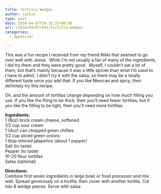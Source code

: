 ```yaml
---
title: Tortilla Wedges
author: jackie
type: post
date: 2010-04-07T16:32:25+00:00
url: /2010/04/07/841/tortilla-wedges
categories:
  - Appetizer

---
```

This was a fun recipe I received from my friend Nikki that seemed to go over well with Jesse.  While I&#8217;m not usually a fan of many of the ingredients, I did try them and they were pretty good.  Myself, I couldn&#8217;t eat a lot of them, but that&#8217;s mainly because it was a little spicier than what I&#8217;m used to.  I have to admit, I didn&#8217;t try it with the salsa, so there may be a totally different taste once you add that. If you like Mexican and spicy, then definitely try this recipe.

Oh, and the amount of tortillas change depending on how much filling you use. If you like the filing to be thick, then you&#8217;ll need fewer tortillas; but if you like the filling to be light, then you&#8217;ll need more tortillas.

**Ingredients:**  
1 (8oz) brick cream cheese, softened  
1/2 cup sour cream  
1 (4oz) can chopped green chillies  
1/2 cup sliced green onions  
1 tbsp minced jalapeños (about 1 pepper)  
Salt (to taste)  
Pepper (to taste)  
10-20 flour tortillas  
Salsa (optional)

**Directions:**  
Combine first seven ingredients in large bowl or food processor and mix well. Spread generously on a tortilla, then cover with another tortilla. Cut into 8 wedge pieces. Serve with salsa.